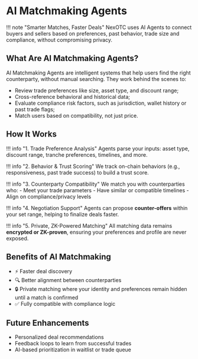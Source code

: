 # AI Matchmaking Agents

!!! note "Smarter Matches, Faster Deals"
    NexOTC uses AI Agents to connect buyers and sellers based on preferences, past behavior, trade size and compliance, without compromising privacy.

## What Are AI Matchmaking Agents?

AI Matchmaking Agents are intelligent systems that help users find the right counterparty, without manual searching. They work behind the scenes to:

- Review trade preferences like size, asset type, and discount range;
- Cross-reference behavioral and historical data;
- Evaluate compliance risk factors, such as jurisdiction, wallet history or past trade flags;
- Match users based on compatibility, not just price.

## How It Works

!!! info "1. Trade Preference Analysis"
    Agents parse your inputs: asset type, discount range, tranche preferences, timelines, and more.

!!! info "2. Behavior & Trust Scoring"
    We track on-chain behaviors (e.g., responsiveness, past trade success) to build a trust score.

!!! info "3. Counterparty Compatibility"
    We match you with counterparties who:
    - Meet your trade parameters
    - Have similar or compatible timelines
    - Align on compliance/privacy levels

!!! info "4. Negotiation Support"
    Agents can propose **counter-offers** within your set range, helping to finalize deals faster.

!!! info "5. Private, ZK-Powered Matching"
    All matching data remains **encrypted or ZK-proven**, ensuring your preferences and profile are never exposed.

## Benefits of AI Matchmaking

- ⚡ Faster deal discovery
- 🔍 Better alignment between counterparties
- 🔒 Private matching where your identity and preferences remain hidden until a match is confirmed
- ✅ Fully compatible with compliance logic

## Future Enhancements

- Personalized deal recommendations
- Feedback loops to learn from successful trades
- AI-based prioritization in waitlist or trade queue
